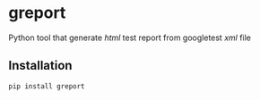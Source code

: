 # greport

Python tool that generate *html* test report from googletest *xml* file

## Installation

```
pip install greport
```
